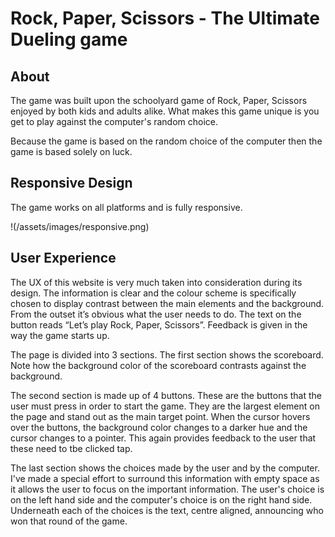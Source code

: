 # Rock, Paper, Scissors - The Ultimate Dueling game
## About 

The game was built upon the schoolyard game of Rock, Paper, Scissors enjoyed by both kids and adults alike. What makes this game unique is you get to play against the computer's random choice.

Because the game is based on the random choice of the computer then the game is based solely on luck.

## Responsive Design

The game works on all platforms and is fully responsive. 

!(/assets/images/responsive.png)

## User Experience

The UX of this website is very much taken into consideration during its design. The information is clear and the colour scheme is specifically chosen to display contrast between the main elements and the background. From the outset it’s obvious what the user needs to do. The text on the button reads “Let’s play Rock, Paper, Scissors”. Feedback is given in the way the game starts up. 

The page is divided into 3 sections. The first section shows the scoreboard. Note how the background color of the scoreboard contrasts against the background. 

The second section is made up of 4 buttons. These are the buttons that the user must press in order to start the game. They are the largest element on the page and stand out as the main target point. When the cursor hovers over the buttons, the background color changes to a darker hue and the cursor changes to a pointer. This again provides feedback to the user that these need to tbe clicked tap. 

The last section shows the choices made by the user and by the computer. I've made a special effort to surround this information with empty space as it allows the user to focus on the important information. The user's choice is on the left hand side and the computer's choice is on the right hand side. Underneath each of the choices is the text, centre aligned, announcing who won that round of the game. 
